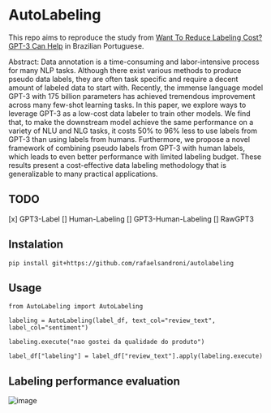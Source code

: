 # AutoLabeling

This repo aims to reproduce the study from [Want To Reduce Labeling Cost? GPT-3 Can Help](https://arxiv.org/pdf/2108.13487.pdf) in Brazilian Portuguese.

Abstract: Data annotation is a time-consuming and labor-intensive process for many NLP tasks. Although there exist various methods to produce pseudo data labels, they are often task specific and require a decent amount of labeled data to start with. Recently, the immense language model GPT-3 with 175 billion parameters has achieved tremendous improvement across many few-shot learning tasks. In this paper, we explore ways to leverage GPT-3 as a low-cost data labeler to train other models. We find that, to make the downstream model achieve the same performance on a variety of NLU and NLG tasks, it costs 50% to 96% less to use labels from GPT-3 than using labels from humans. Furthermore, we propose a novel framework of combining pseudo labels from GPT-3 with human labels, which leads to even better performance with limited labeling budget. These results present a cost-effective data labeling methodology that is generalizable to many practical applications.


## TODO

[x] GPT3-Label
[] Human-Labeling
[] GPT3-Human-Labeling
[] RawGPT3

## Instalation

```
pip install git+https://github.com/rafaelsandroni/autolabeling
```

## Usage

```
from AutoLabeling import AutoLabeling

labeling = AutoLabeling(label_df, text_col="review_text", label_col="sentiment")

labeling.execute("nao gostei da qualidade do produto")

label_df["labeling"] = label_df["review_text"].apply(labeling.execute)
```


## Labeling performance evaluation
![image](https://user-images.githubusercontent.com/6341659/135017480-5282d148-f94b-4d26-9505-09fc25293cdb.png)
